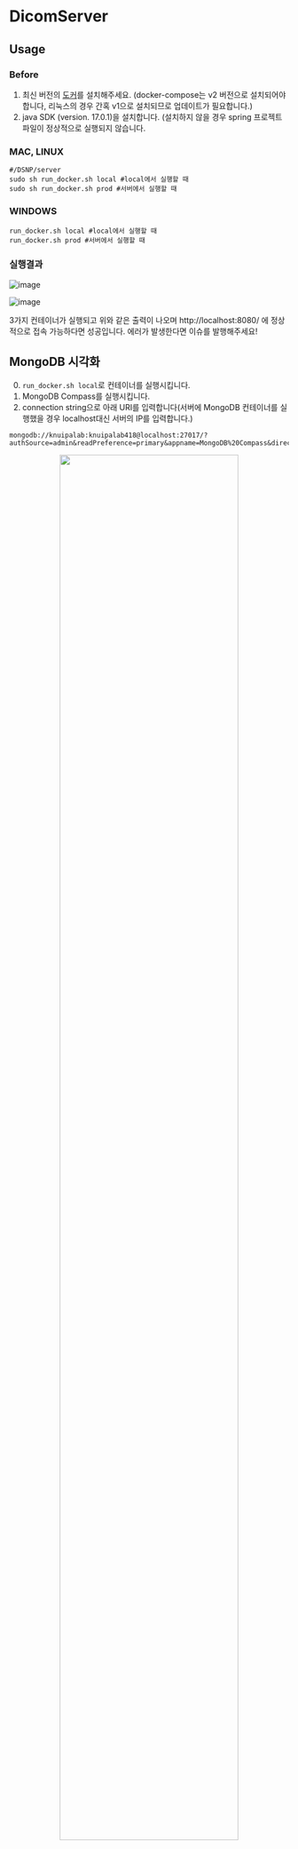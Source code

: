 # DicomServer
##  Usage
### Before
1. 최신 버전의 [도커](https://docs.docker.com/get-docker/)를 설치해주세요. (docker-compose는 v2 버전으로 설치되어야 합니다, 리눅스의 경우 간혹 v1으로 설치되므로 업데이트가 필요합니다.)
2. java SDK (version. 17.0.1)을 설치합니다. (설치하지 않을 경우 spring 프로젝트 파일이 정상적으로 실행되지 않습니다.
### MAC, LINUX
```
#/DSNP/server
sudo sh run_docker.sh local #local에서 실행할 때
sudo sh run_docker.sh prod #서버에서 실행할 때
```
### WINDOWS
```
run_docker.sh local #local에서 실행할 때
run_docker.sh prod #서버에서 실행할 때
```
### 실행결과
![image](https://user-images.githubusercontent.com/30094719/143684942-ab57c412-0f0c-47ef-9860-7425b580a02a.png)

![image](https://user-images.githubusercontent.com/30094719/143244120-658e2e3a-feb3-4728-8c43-90ef564a7f56.png)

3가지 컨테이너가 실행되고 위와 같은 출력이 나오며 http://localhost:8080/ 에 정상적으로 접속 가능하다면 성공입니다. 에러가 발생한다면 이슈를 발행해주세요!
## MongoDB 시각화
0. ```run_docker.sh local```로 컨테이너를 실행시킵니다.
1. MongoDB Compass를 실행시킵니다.
2. connection string으로 아래 URI를 입력합니다(서버에 MongoDB 컨테이너를 실행했을 경우 localhost대신 서버의 IP를 입력합니다.)
```
mongodb://knuipalab:knuipalab418@localhost:27017/?authSource=admin&readPreference=primary&appname=MongoDB%20Compass&directConnection=true&ssl=false
```
<p align="center">
  <img src=https://user-images.githubusercontent.com/30094719/140272060-8415f8fd-f1f4-478a-aeef-639832e99b62.png width="80%"/>
</p>
4. Dicom/metadata에서 입력된 정보와 시각화 자료를 볼 수 있습니다.
<p align="center">
  <img src=https://user-images.githubusercontent.com/30094719/140272563-9ec5a4cc-7ba7-42e6-b9f2-5aa9a5a62567.png width="80%"/>
  <img src=https://user-images.githubusercontent.com/30094719/140272591-76846f8a-b6c5-4898-a7e2-2a6c20cb20ce.png width="80%"/>
</p>

## 1.2 TODO
- [x] 1. set Docker-compose
  - [x] 1-1. init Django - init complete
  - [x] 1-2. init MongoDB - init complete
  - [x] 1-3. Upload Sample Dicom file and metaData to MongoDB
  - [x] 1-4. connect Django and MongoDB
- [x] 2. Make RESTful api
  - [x] 3-1. GET: Downlaod mongoDB info
  - [ ] 3-2. PUT: Upload New Dicom file
  - [ ] 3-3. GET<:id>: Downlaod Dicom file
